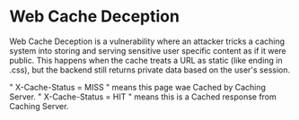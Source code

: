 # Web Cache Deception
Web Cache Deception is a vulnerability where an attacker tricks a caching system into storing and serving sensitive user specific content as if it were public. This happens when the cache treats a URL as static (like ending in .css), but the backend still returns private data based on the user's session.

" X-Cache-Status = MISS " means this page wae Cached by Caching Server.
" X-Cache-Status = HIT " means this is a Cached response from Caching Server.
